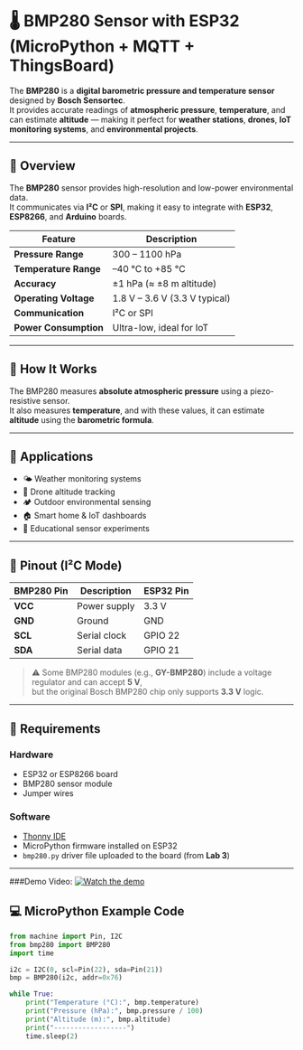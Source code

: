 # 🌡️ BMP280 Sensor with ESP32 (MicroPython + MQTT + ThingsBoard)



The **BMP280** is a **digital barometric pressure and temperature sensor** designed by **Bosch Sensortec**.  
It provides accurate readings of **atmospheric pressure**, **temperature**, and can estimate **altitude** — making it perfect for **weather stations**, **drones**, **IoT monitoring systems**, and **environmental projects**.

---

## 🧭 Overview

The **BMP280** sensor provides high-resolution and low-power environmental data.  
It communicates via **I²C** or **SPI**, making it easy to integrate with **ESP32**, **ESP8266**, and **Arduino** boards.

| Feature | Description |
|----------|--------------|
| **Pressure Range** | 300 – 1100 hPa |
| **Temperature Range** | –40 °C to +85 °C |
| **Accuracy** | ±1 hPa (≈ ±8 m altitude) |
| **Operating Voltage** | 1.8 V – 3.6 V (3.3 V typical) |
| **Communication** | I²C or SPI |
| **Power Consumption** | Ultra-low, ideal for IoT |

---

## 🧠 How It Works

The BMP280 measures **absolute atmospheric pressure** using a piezo-resistive sensor.  
It also measures **temperature**, and with these values, it can estimate **altitude** using the **barometric formula**.

---

## 🧩 Applications

- 🌤️ Weather monitoring systems  
- 🚁 Drone altitude tracking  
- 🏕️ Outdoor environmental sensing  
- 🏠 Smart home & IoT dashboards  
- 🧪 Educational sensor experiments  

---

## 🔌 Pinout (I²C Mode)

| BMP280 Pin | Description | ESP32 Pin |
|-------------|-------------|------------|
| **VCC** | Power supply | 3.3 V |
| **GND** | Ground | GND |
| **SCL** | Serial clock | GPIO 22 |
| **SDA** | Serial data | GPIO 21 |

> ⚠️ Some BMP280 modules (e.g., **GY-BMP280**) include a voltage regulator and can accept **5 V**,  
> but the original Bosch BMP280 chip only supports **3.3 V** logic.

---

## 🧰 Requirements

### Hardware
- ESP32 or ESP8266 board  
- BMP280 sensor module  
- Jumper wires  

### Software
- [Thonny IDE](https://thonny.org/)  
- MicroPython firmware installed on ESP32  
- `bmp280.py` driver file uploaded to the board (from **Lab 3**)  

---
###Demo Video:
[![Watch the demo](https://img.youtube.com/vi/g9yW_Zg92-Y/maxresdefault.jpg)](https://youtu.be/g9yW_Zg92-Y?si=r7X57VbUc5g3z5-h)
## 💻 MicroPython Example Code

```python
from machine import Pin, I2C
from bmp280 import BMP280
import time

i2c = I2C(0, scl=Pin(22), sda=Pin(21))
bmp = BMP280(i2c, addr=0x76)

while True:
    print("Temperature (°C):", bmp.temperature)
    print("Pressure (hPa):", bmp.pressure / 100)
    print("Altitude (m):", bmp.altitude)
    print("------------------")
    time.sleep(2)


